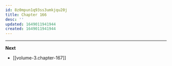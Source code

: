 ```yaml
---
id: 8z0mpun1q93ss3umkjqu20j
title: Chapter 166
desc: ''
updated: 1649011941944
created: 1649011941944
---
```




____

**Next**
* [[volume-3.chapter-167]]